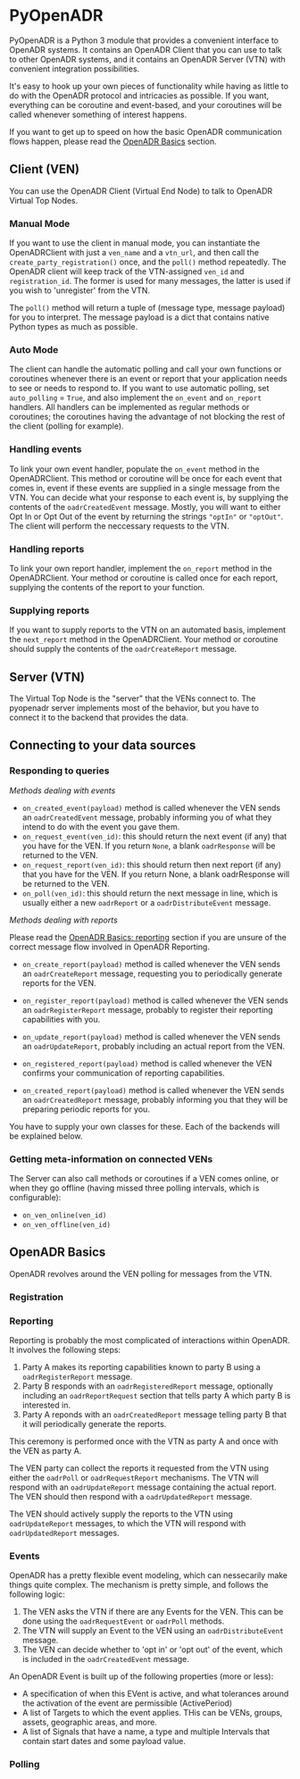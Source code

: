 # PyOpenADR

PyOpenADR is a Python 3 module that provides a convenient interface to OpenADR
systems. It contains an OpenADR Client that you can use to talk to other OpenADR
systems, and it contains an OpenADR Server (VTN) with convenient integration
possibilities.

It's easy to hook up your own pieces of functionality while having as little to do with the OpenADR protocol and intricacies as possible. If you want, everything can be coroutine and event-based, and your coroutines will be called whenever something of interest happens.

If you want to get up to speed on how the basic OpenADR communication flows happen, please read the [OpenADR Basics](#openadr-basics) section.

## Client (VEN)

You can use the OpenADR Client (Virtual End Node) to talk to OpenADR Virtual Top Nodes.

### Manual Mode

If you want to use the client in manual mode, you can instantiate the OpenADRClient with just a `ven_name` and a `vtn_url`, and then call the `create_party_registration()` once, and the `poll()` method repeatedly. The OpenADR client will keep track of the VTN-assigned `ven_id` and `registration_id`. The former is used for many messages, the latter is used if you wish to 'unregister' from the VTN.

The `poll()` method will return a tuple of (message type, message payload) for you to interpret. The message payload is a dict that contains native Python types as much as possible.

### Auto Mode

The client can handle the automatic polling and call your own functions or coroutines whenever there is an event or report that your application needs to see or needs to respond to. If you want to use automatic polling, set `auto_polling` = `True`, and also implement the `on_event` and `on_report` handlers. All handlers can be implemented as regular methods or coroutines; the coroutines having the advantage of not blocking the rest of the client (polling for example).

### Handling events

To link your own event handler, populate the `on_event` method in the OpenADRClient. This method or coroutine will be once for each event that comes in, event if these events are supplied in a single message from the VTN. You can decide what your response to each event is, by supplying the contents of the `oadrCreatedEvent` message. Mostly, you will want to either Opt In or Opt Out of the event by returning the strings `"optIn"` or `"optOut"`. The client will perform the neccessary requests to the VTN.

### Handling reports

To link your own report handler, implement the `on_report` method in the OpenADRClient. Your method or coroutine is called once for each report, supplying the contents of the report to your function.

### Supplying reports

If you want to supply reports to the VTN on an automated basis, implement the `next_report` method in the OpenADRClient. Your method or coroutine should supply the contents of the `oadrCreateReport` message.



## Server (VTN)

The Virtual Top Node is the "server" that the VENs connect to. The pyopenadr server implements most of the behavior, but you have to connect it to the backend that provides the data.

## Connecting to your data sources


### Responding to queries

*Methods dealing with events*

* `on_created_event(payload)` method is called whenever the VEN sends an `oadrCreatedEvent` message, probably informing you of what they intend to do with the event you gave them.
* `on_request_event(ven_id)`: this should return the next event (if any) that you have for the VEN. If you return `None`, a blank `oadrResponse` will be returned to the VEN.
* `on_request_report(ven_id)`: this should return then next report (if any) that you have for the VEN. If you return None, a blank oadrResponse will be returned to the VEN.
* `on_poll(ven_id)`: this should return the next message in line, which is usually either a new `oadrReport` or a `oadrDistributeEvent` message.

*Methods dealing with reports*

Please read the [OpenADR Basics: reporting](#reporting) section if you are unsure of the correct message flow involved in OpenADR Reporting.

* `on_create_report(payload)` method is called whenever the VEN sends an `oadrCreateReport` message, requesting you to periodically generate reports for the VEN.
* `on_register_report(payload)` method is called whenever the VEN sends an `oadrRegisterReport` message, probably to register their reporting capabilities with you.
* `on_update_report(payload)` method is called whenever the VEN sends an `oadrUpdateReport`, probably including an actual report from the VEN.

* `on_registered_report(payload)` method is called whenever the VEN confirms your communication of reporting capabilities.
* `on_created_report(payload)` method is called whenever the VEN sends an `oadrCreatedReport` message, probably informing you that they will be preparing periodic reports for you.

You have to supply your own classes for these. Each of the backends will be explained below.

### Getting meta-information on connected VENs

The Server can also call methods or coroutines if a VEN comes online, or when they go offline (having missed three polling intervals, which is configurable):

* `on_ven_online(ven_id)`
* `on_ven_offline(ven_id)`

## OpenADR Basics

OpenADR revolves around the VEN polling for messages from the VTN.

### Registration



### Reporting

Reporting is probably the most complicated of interactions within OpenADR. It involves the following steps:

1. Party A makes its reporting capabilities known to party B using a `oadrRegisterReport` message.
2. Party B responds with an `oadrRegisteredReport` message, optionally including an `oadrReportRequest` section that tells party A which party B is interested in.
3. Party A reponds with an `oadrCreatedReport` message telling party B that it will periodically generate the reports.

This ceremony is performed once with the VTN as party A and once with the VEN as party A.

The VEN party can collect the reports it requested from the VTN using either the `oadrPoll` or `oadrRequestReport` mechanisms. The VTN will respond with an `oadrUpdateReport` message containing the actual report. The VEN should then respond with a `oadrUpdatedReport` message.

The VEN should actively supply the reports to the VTN using `oadrUpdateReport` messages, to which the VTN will respond with `oadrUpdatedReport` messages.

### Events

OpenADR has a pretty flexible event modeling, which can nessecarily make things quite complex. The mechanism is pretty simple, and follows the following logic:

1. The VEN asks the VTN if there are any Events for the VEN. This can be done using the `oadrRequestEvent` or `oadrPoll` methods.
2. The VTN will supply an Event to the VEN using an `oadrDistributeEvent` message.
3. The VEN can decide whether to 'opt in' or 'opt out' of the event, which is included in the `oadrCreatedEvent` message.

An OpenADR Event is built up of the following properties (more or less):

* A specification of when this EVent is active, and what tolerances around the activation of the event are permissible (ActivePeriod)
* A list of Targets to which the event applies. THis can be VENs, groups, assets, geographic areas, and more.
* A list of Signals that have a name, a type and multiple Intervals that contain start dates and some payload value.




### Polling
